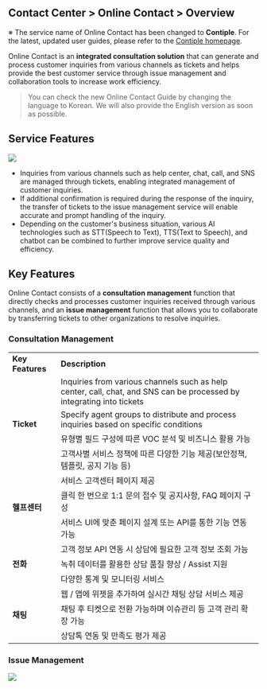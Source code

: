 ## Contact Center > Online Contact > Overview

※ The service name of Online Contact has been changed to **Contiple**.
For the latest, updated user guides, please refer to the [Contiple homepage](https://www.contiple.com).

Online Contact is an **integrated consultation solution** that can generate and process customer inquiries from various channels as tickets and helps provide the best customer service through issue management and collaboration tools to increase work efficiency.

> You can check the new Online Contact Guide by changing the language to Korean.
> We will also provide the English version as soon as possible.

## Service Features
![](http://static.toastoven.net/prod_contact_center/OC_overview_en_1.png)

- Inquiries from various channels such as help center, chat, call, and SNS are managed through tickets, enabling integrated management of customer inquiries.
- If additional confirmation is required during the response of the inquiry, the transfer of tickets to the issue management service will enable accurate and prompt handling of the inquiry.
- Depending on the customer's business situation, various AI technologies such as STT(Speech to Text), TTS(Text to Speech), and chatbot can be combined to further improve service quality and efficiency.

## Key Features
Online Contact consists of a **consultation management** function that directly checks and processes customer inquiries received through various channels, and an **issue management** function that allows you to collaborate by transferring tickets to other organizations to resolve inquiries.

### Consultation Management
<table>
    <tr>
        <td><strong>Key Features</strong></td>
        <td><strong>Description</strong></td>
    </tr>
    <tr>
        <td rowspan="4"><strong>Ticket</strong></td>
        <td>Inquiries from various channels such as help center, call, chat, and SNS can be processed by integrating into tickets</td>
    </tr>
    <tr>
        <td>Specify agent groups to distribute and process inquiries based on specific conditions</td>
    </tr>
    <tr>
        <td>유형별 필드 구성에 따른 VOC 분석 및 비즈니스 활용 가능</td>
    </tr>
    <tr>
        <td>고객사별 서비스 정책에 따른 다양한 기능 제공(보안정책, 템플릿, 공지 기능 등)</td>
    </tr>
    <tr>
        <td rowspan="3"><strong>헬프센터</strong></td>
        <td>서비스 고객센터 페이지 제공</td>
    </tr>
    <tr>
        <td>클릭 한 번으로 1:1 문의 접수 및 공지사항, FAQ 페이지 구성</td>
    </tr>
    <tr>
        <td>서비스 UI에 맞춘 페이지 설계 또는 API를 통한 기능 연동 가능</td>
    </tr>
    <tr>
        <td rowspan="3"><strong>전화</strong></td>
        <td>고객 정보 API 연동 시 상담에 필요한 고객 정보 조회 가능</td>
    </tr>
    <tr>
        <td>녹취 데이터를 활용한 상담 품질 향상 / Assist 지원</td>
    </tr>
    <tr>
        <td>다양한 통계 및 모니터링 서비스</td>
    </tr>
    <tr>
        <td rowspan="3"><strong>채팅</strong></td>
        <td>웹 / 앱에 위젯을 추가하여 실시간 채팅 상담 서비스 제공</td>
    </tr>
    <tr>
        <td>채팅 후 티켓으로 전환 가능하며 이슈관리 등 고객 관리 확장 가능</td>
    </tr>
    <tr>
        <td>상담톡 연동 및 만족도 평가 제공</td>
    </tr>
</table>

### Issue Management
![](http://static.toastoven.net/prod_contact_center/OC_overview_en_4.png)
